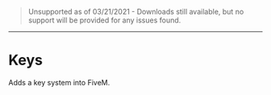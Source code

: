 > Unsupported as of 03/21/2021 - Downloads still available, but no support will be provided for any issues found.

***

# Keys
Adds a key system into FiveM.
